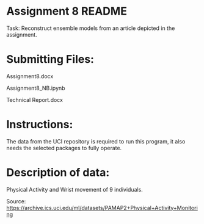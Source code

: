 # Assignment 8 README

Task:
Reconstruct ensemble models from an article depicted in the assignment. 

# Submitting Files:
Assignment8.docx

Assignment8_NB.ipynb

Technical Report.docx

# Instructions:
The data from the UCI repository is required to run this program, it also needs the selected packages to fully operate.

# Description of data:

Physical Activity and Wrist movement of 9 individuals.

Source: https://archive.ics.uci.edu/ml/datasets/PAMAP2+Physical+Activity+Monitoring
